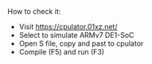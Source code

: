 How to check it:
- Visit https://cpulator.01xz.net/
- Select to simulate ARMv7 DE1-SoC
- Open S file, copy and past to cpulator
- Compile (F5) and run (F3)

